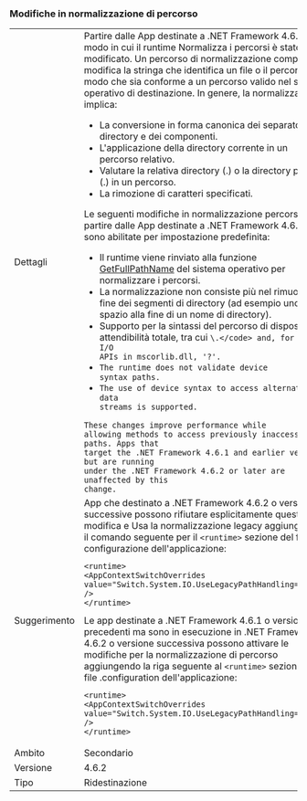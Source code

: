 ### <a name="changes-in-path-normalization"></a>Modifiche in normalizzazione di percorso

|   |   |
|---|---|
|Dettagli|Partire dalle App destinate a .NET Framework 4.6.2, il modo in cui il runtime Normalizza i percorsi è stato modificato. Un percorso di normalizzazione comporta la modifica la stringa che identifica un file o il percorso in modo che sia conforme a un percorso valido nel sistema operativo di destinazione. In genere, la normalizzazione implica:<ul><li>La conversione in forma canonica dei separatori di directory e dei componenti.</li><li>L'applicazione della directory corrente in un percorso relativo.</li><li>Valutare la relativa directory (.) o la directory padre (.) in un percorso.</li><li>La rimozione di caratteri specificati.</li></ul>Le seguenti modifiche in normalizzazione percorso partire dalle App destinate a .NET Framework 4.6.2, sono abilitate per impostazione predefinita:<ul><li>Il runtime viene rinviato alla funzione [GetFullPathName](https://msdn.microsoft.com/library/windows/desktop/aa364963(v=vs.85).aspx) del sistema operativo per normalizzare i percorsi.</li><li>La normalizzazione non consiste più nel rimuovere la fine dei segmenti di directory (ad esempio uno spazio alla fine di un nome di directory).</li><li>Supporto per la sintassi del percorso di dispositivo in attendibilità totale, tra cui <code>\\.\</code> and, for file I/O APIs in mscorlib.dll, '\?'.</li><li>The runtime does not validate device syntax paths.</li><li>The use of device syntax to access alternate data streams is supported.</li></ul>These changes improve performance while allowing methods to access previously inaccessible paths. Apps that target the .NET Framework 4.6.1 and earlier versions but are running under the .NET Framework 4.6.2 or later are unaffected by this change.|
|Suggerimento|App che destinato a .NET Framework 4.6.2 o versioni successive possono rifiutare esplicitamente questa modifica e Usa la normalizzazione legacy aggiungendo il comando seguente per il <code>&lt;runtime&gt;</code> sezione del file di configurazione dell'applicazione:<pre><code class="language-xml">&lt;runtime&gt;&#13;&#10;&lt;AppContextSwitchOverrides value=&quot;Switch.System.IO.UseLegacyPathHandling=true&quot; /&gt;&#13;&#10;&lt;/runtime&gt;&#13;&#10;</code></pre>Le app destinate a .NET Framework 4.6.1 o versioni precedenti ma sono in esecuzione in .NET Framework 4.6.2 o versione successiva possono attivare le modifiche per la normalizzazione di percorso aggiungendo la riga seguente al <code>&lt;runtime&gt;</code> sezione del file .configuration dell'applicazione:<pre><code class="language-xml">&lt;runtime&gt;&#13;&#10;&lt;AppContextSwitchOverrides value=&quot;Switch.System.IO.UseLegacyPathHandling=false&quot; /&gt;&#13;&#10;&lt;/runtime&gt;&#13;&#10;</code></pre>|
|Ambito|Secondario|
|Versione|4.6.2|
|Tipo|Ridestinazione|

